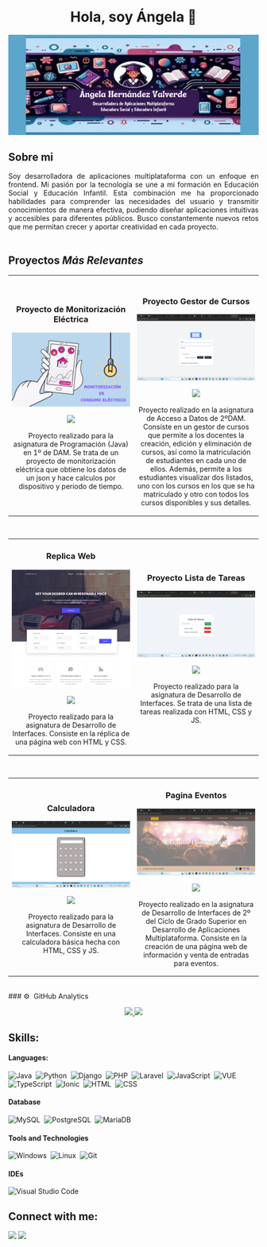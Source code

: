 <div align="center">
<h1 align="center">Hola, soy Ángela 👋</h1>
</div>
<div align="center">
<img src="/angelaHernandezValverde.png">
</div>

## Sobre mi
<div align="justify">
Soy desarrolladora de aplicaciones multiplataforma con un enfoque en frontend. Mi pasión por la tecnología se une a mi formación en Educación Social y Educación Infantil. Esta combinación me ha proporcionado habilidades para comprender las necesidades del usuario y transmitir conocimientos de manera efectiva, pudiendo diseñar aplicaciones intuitivas y accesibles para diferentes públicos. Busco constantemente nuevos retos que me permitan crecer y aportar creatividad en cada proyecto.
</div>

<br>

## Proyectos *Más Relevantes*
<table>
<tr>
<td width="50%">
<h3 align="center">Proyecto de Monitorización Eléctrica</h3>
<div align="center">
<a href="https://github.com/jaimemoralmillan/ProyectoA" target="_blank"><img src="https://github.com/jaimemoralmillan/ProyectoA/blob/main/monitorizacion_electrica/src/main/java/com/proyecto_a/ui/portada.png" width="400" alt="Proyecto Monitorización Eléctrica"></a>
<p>
<a href="https://github.com/jaimemoralmillan/ProyectoA" target="_blank">
<img src="https://img.shields.io/badge/CÓDIGO-ff9?style=for-the-badge&logo=github&logoColor=black">
</a>

</p>
<p> Proyecto realizado para la asignatura de Programación (Java) en 1º de DAM.
Se trata de un proyecto de monitorización eléctrica que obtiene los datos de un json y hace calculos por dispositivo y periodo de tiempo.
</p>
</div>
                                                                                      
</td>

<td width="50%">
               <br>
<h3 align="center">Proyecto Gestor de Cursos</h3>
<div align="center">                                       
<a href="https://github.com/jaimemoralmillan/proyectoGestorCursos" target="_blank"><img src="/img/GestorCursos.png" width="400" alt="Proyecto Gestor Cursos"></a>
<br>
<p>
<a href="https://github.com/jaimemoralmillan/proyectoGestorCursos" target="_blank">
<img src="https://img.shields.io/badge/C%C3%93DIGO-80ffaa?style=for-the-badge&logo=github&logoColor=black">
</a>

</p>
</p>Proyecto realizado en la asignatura de Acceso a Datos de 2ºDAM. Consiste en un gestor de cursos que permite a los docentes la creación, edición y eliminación de cursos, así como la matriculación de estudiantes en cada uno de ellos. Además, permite a los estudiantes visualizar dos listados, uno con los cursos en los que se ha matriculado y otro con todos los cursos disponibles y sus detalles.</p>
</div>                                                             
</table>                                                                                 
</div>
<br>

<table>
<tr>
<td width="50%">
<h3 align="center">Replica Web</h3>
<div align="center">
<a href="https://github.com/angelaherval96/RepositorioDesarrolloInterfaces/tree/main/ReplicaWeb" target="_blank"><img src="/img/ReplicaWeb (2).png" width="400" alt="Replica Web"></a>
<p>
<a href="https://github.com/angelaherval96/RepositorioDesarrolloInterfaces/tree/main/ReplicaWeb" target="_blank">
<img src="https://img.shields.io/badge/CÓDIGO-ff9?style=for-the-badge&logo=github&logoColor=black">
</a>
</p>
<p> Proyecto realizado para la asignatura de Desarrollo de Interfaces. Consiste en la réplica de una página web con HTML y CSS.</p>
</div>
                                                                                      
</td>       

<td width="50%">
<h3 align="center">Proyecto Lista de Tareas</h3>
<div align="center">
<a href="https://github.com/angelaherval96/RepositorioDesarrolloInterfaces/tree/main/ProyectoListaTareas" target="_blank"><img src="/img/ListaTareas.png" width="400" alt="Lista de Tareas"></a>
<p>
<a href="https://github.com/angelaherval96/RepositorioDesarrolloInterfaces/tree/main/ProyectoListaTareas" target="_blank">
<img src="https://img.shields.io/badge/C%C3%93DIGO-cfaae0?style=for-the-badge&logo=github&logoColor=black">
</a>
</p>
<p>Proyecto realizado para la asignatura de Desarrollo de Interfaces. Se trata de una lista de tareas realizada con HTML, CSS y JS.</p>
</div>
                                                                                      
</td>  
</table>                                                                                 
</div>
<br>

<table>
<tr>
<td width="50%">
<h3 align="center">Calculadora</h3>
<div align="center">
<a href="https://github.com/angelaherval96/Clase4ProyectoCalculadora" target="_blank"><img src="/img/Calculadora.png" width="400" alt="Replica Web"></a>
<p>
<a href="https://github.com/angelaherval96/Clase4ProyectoCalculadora" target="_blank">
<img src="https://img.shields.io/badge/CÓDIGO-ff9?style=for-the-badge&logo=github&logoColor=black">
</a>
</p>
<p> Proyecto realizado para la asignatura de Desarrollo de Interfaces. Consiste en una calculadora básica hecha con HTML, CSS y JS.</p>
</div>
                                                                                      
</td>       

<td width="50%">
<h3 align="center">Pagina Eventos</h3>
<div align="center">
<a href="https://github.com/angelaherval96/pagina-eventos" target="_blank"><img src="/img/PaginaEventos.png" width="400" alt="Lista de Tareas"></a>
<p>
<a href="https://github.com/angelaherval96/pagina-eventos" target="_blank">
<img src="https://img.shields.io/badge/C%C3%93DIGO-cfaae0?style=for-the-badge&logo=github&logoColor=black">
</a>
</p>
<p>Proyecto realizado en la asignatura de Desarrollo de Interfaces de 2º del Ciclo de Grado Superior en Desarrollo de Aplicaciones Multiplataforma. Consiste en la creación de una página web de información y venta de entradas para eventos.</p>
</div>
                                                                                      
</td>  
</table>                                                                                 
</div>
<br>
### ⚙️ &nbsp;GitHub Analytics

<p align="center">
<a href="https://github.com/angelaherval96">
  <img height="180em" src="https://github-readme-stats-eight-theta.vercel.app/api?username=angelaherval96&show_icons=true&theme=algolia&include_all_commits=true&count_private=true"/>
  <img height="180em" src="https://github-readme-stats-eight-theta.vercel.app/api/top-langs/?username=angelaherval96&layout=compact&langs_count=8&theme=algolia"/>
</a>
</p>

## Skills:

#### Languages:

![Java](https://img.shields.io/badge/Java-ED8B00?style=for-the-badge&logo=java&logoColor=white)&nbsp;
![Python](https://img.shields.io/badge/Python-3776AB?style=for-the-badge&logo=python&logoColor=white)&nbsp; ![Django](https://img.shields.io/badge/Django-092E20?style=for-the-badge&logo=django&logoColor=white)&nbsp;
![PHP](https://img.shields.io/badge/PHP-777BB4?style=for-the-badge&logo=php&logoColor=white)&nbsp; ![Laravel](https://img.shields.io/badge/Laravel-EA4C89?style=for-the-badge&logo=laravel&logoColor=white)&nbsp;
![JavaScript](https://img.shields.io/badge/JavaScript-F7DF1E?style=for-the-badge&logo=javascript&logoColor=black)&nbsp; ![VUE](https://img.shields.io/badge/Vue.js-4FC08D?style=for-the-badge&logo=vue.js&logoColor=white)&nbsp;
![TypeScript](https://img.shields.io/badge/TypeScript-3178C6?style=for-the-badge&logo=typescript&logoColor=white)&nbsp; ![Ionic](https://img.shields.io/badge/Ionic-3880FF?style=for-the-badge&logo=ionic&logoColor=white)&nbsp;
![HTML](https://img.shields.io/badge/HTML-E34F26?style=for-the-badge&logo=html5&logoColor=white)&nbsp;
![CSS](https://img.shields.io/badge/CSS-1572B6?style=for-the-badge&logo=css3&logoColor=white)

#### Database

![MySQL](https://img.shields.io/badge/MySQL-00000F?style=for-the-badge&logo=mysql&logoColor=white)&nbsp;
![PostgreSQL](https://img.shields.io/badge/PostgreSQL-316192?style=for-the-badge&logo=postgresql&logoColor=white)&nbsp;
![MariaDB](https://img.shields.io/badge/MariaDB-003545?style=for-the-badge&logo=mariadb&logoColor=white)&nbsp;


#### Tools and Technologies

![Windows](https://img.shields.io/badge/Windows-0078D6?style=for-the-badge&logo=windows&logoColor=white)&nbsp;
![Linux](https://img.shields.io/badge/Linux-FCC624?style=for-the-badge&logo=linux&logoColor=black)&nbsp;
![Git](https://img.shields.io/badge/GIT-E44C30?style=for-the-badge&logo=git&logoColor=white)&nbsp;

#### IDEs

![Visual Studio Code](https://img.shields.io/badge/Visual%20Studio%20Code-0078d7.svg?style=for-the-badge&logo=visual-studio-code&logoColor=white)&nbsp;

## Connect with me:

<p align = "center">

[<img src="https://img.shields.io/badge/linkedin-%2312100E.svg?&style=for-the-badge&logo=linkedin&logoColor=white&color=black" />](https://www.linkedin.com/in/angela-hern%C3%A1ndez-035b31242?utm_source=share&utm_campaign=share_via&utm_content=profile&utm_medium=android_app)
[<img src="https://img.shields.io/badge/email-%23D14836.svg?style=for-the-badge&logo=gmail&logoColor=white" />](mailto:angelaherval96@gmail.com)
</p>

